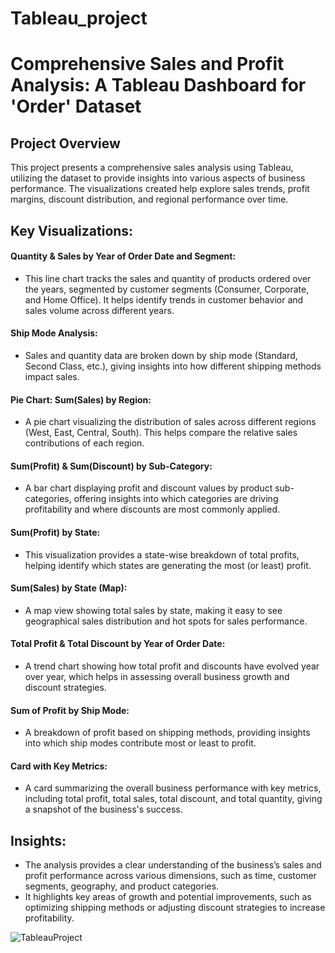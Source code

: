 # Tableau_project

# Comprehensive Sales and Profit Analysis: A Tableau Dashboard for 'Order' Dataset

## Project Overview
This project presents a comprehensive sales analysis using Tableau, utilizing the dataset to provide insights into various aspects of business performance. The visualizations created help explore sales trends, profit margins, discount distribution, and regional performance over time.

## Key Visualizations:
#### Quantity & Sales by Year of Order Date and Segment:

* This line chart tracks the sales and quantity of products ordered over the years, segmented by customer segments (Consumer, Corporate, and Home Office). It helps identify trends in customer behavior and sales volume across different years.
#### Ship Mode Analysis:

* Sales and quantity data are broken down by ship mode (Standard, Second Class, etc.), giving insights into how different shipping methods impact sales.
#### Pie Chart: Sum(Sales) by Region:

* A pie chart visualizing the distribution of sales across different regions (West, East, Central, South). This helps compare the relative sales contributions of each region.
#### Sum(Profit) & Sum(Discount) by Sub-Category:

* A bar chart displaying profit and discount values by product sub-categories, offering insights into which categories are driving profitability and where discounts are most commonly applied.
#### Sum(Profit) by State:

* This visualization provides a state-wise breakdown of total profits, helping identify which states are generating the most (or least) profit.
#### Sum(Sales) by State (Map):

* A map view showing total sales by state, making it easy to see geographical sales distribution and hot spots for sales performance.
#### Total Profit & Total Discount by Year of Order Date:

* A trend chart showing how total profit and discounts have evolved year over year, which helps in assessing overall business growth and discount strategies.
#### Sum of Profit by Ship Mode:

* A breakdown of profit based on shipping methods, providing insights into which ship modes contribute most or least to profit.
#### Card with Key Metrics:

* A card summarizing the overall business performance with key metrics, including total profit, total sales, total discount, and total quantity, giving a snapshot of the business's success.
## Insights:
* The analysis provides a clear understanding of the business’s sales and profit performance across various dimensions, such as time, customer segments, geography, and product categories.
* It highlights key areas of growth and potential improvements, such as optimizing shipping methods or adjusting discount strategies to increase profitability.

![TableauProject](https://github.com/user-attachments/assets/6a0e07a5-cec1-4902-881f-7d0156a20776)


